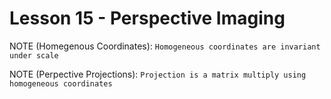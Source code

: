 # Lesson 15 - Perspective Imaging

NOTE (Homegenous Coordinates): ``` Homogeneous coordinates are invariant under scale ```

NOTE (Perpective Projections): ``` Projection is a matrix multiply using homogeneous coordinates ```





